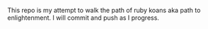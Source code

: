 This repo is my attempt to walk the path of ruby koans aka path to enlightenment. I will commit and push as I progress.

